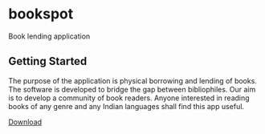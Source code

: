 # bookspot

Book lending application

## Getting Started

The purpose of the application is physical borrowing and
lending of books. The software is developed to bridge the gap between bibliophiles. Our aim is
to develop a community of book readers. Anyone interested in reading books of any genre and
any Indian languages shall find this app useful.

 [Download](https://github.com/am11-base/bookspot/releases/download/v1.0.0/app-release.apk)
